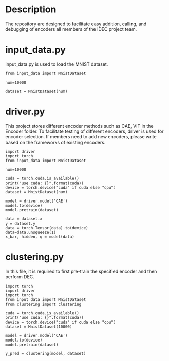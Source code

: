 # Description
The repository are designed to facilitate easy addition, calling, and debugging of encoders all members of the IDEC project team.
# input_data.py
input_data.py is used to load the MNIST dataset.
```shell
from input_data import MnistDataset

num=10000

dataset = MnistDataset(num)
```
# driver.py
This project stores different encoder methods such as CAE, VIT in the Encoder folder. To facilitate testing of different encoders, driver is used for encoder selection. If members need to add new encoders, please write based on the frameworks of existing encoders.
```shell
import driver
import torch
from input_data import MnistDataset

num=10000

cuda = torch.cuda.is_available()
print("use cuda: {}".format(cuda))
device = torch.device("cuda" if cuda else "cpu")
dataset = MnistDataset(num)

model = driver.model('CAE')
model.to(device)
model.pretrain(dataset)

data = dataset.x
y = dataset.y
data = torch.Tensor(data).to(device)
data=data.unsqueeze(1)
x_bar, hidden, q = model(data)
```
# clustering.py
In this file, it is required to first pre-train the specified encoder and then perform DEC.
```shell
import torch
import driver
import torch
from input_data import MnistDataset
from clustering import clustering

cuda = torch.cuda.is_available()
print("use cuda: {}".format(cuda))
device = torch.device("cuda" if cuda else "cpu")
dataset = MnistDataset(10000)

model = driver.model('CAE')
model.to(device)
model.pretrain(dataset)

y_pred = clustering(model, dataset)
```
